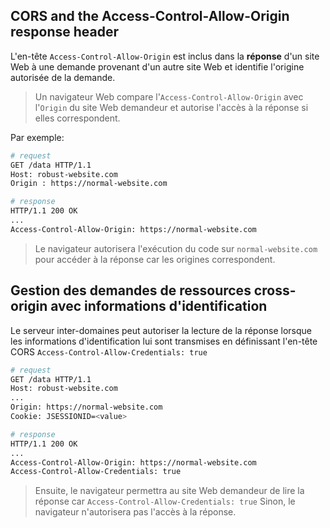 ## CORS and the Access-Control-Allow-Origin response header

L'en-tête `Access-Control-Allow-Origin` est inclus dans la **réponse** d'un site Web à une demande provenant d'un autre site Web et identifie l'origine autorisée de la demande.

> Un navigateur Web compare l'`Access-Control-Allow-Origin` avec l'`Origin` du site Web demandeur et autorise l'accès à la réponse si elles correspondent. 

Par exemple:

```sh
# request
GET /data HTTP/1.1
Host: robust-website.com
Origin : https://normal-website.com
```

```sh
# response
HTTP/1.1 200 OK
...
Access-Control-Allow-Origin: https://normal-website.com
```

> Le navigateur autorisera l'exécution du code sur `normal-website.com` pour accéder à la réponse car les origines correspondent. 

## Gestion des demandes de ressources cross-origin avec informations d'identification

Le serveur inter-domaines peut autoriser la lecture de la réponse lorsque les informations d'identification lui sont transmises en définissant l'en-tête CORS `Access-Control-Allow-Credentials: true` 

```sh
# request
GET /data HTTP/1.1
Host: robust-website.com
...
Origin: https://normal-website.com
Cookie: JSESSIONID=<value>
```

```sh
# response
HTTP/1.1 200 OK
...
Access-Control-Allow-Origin: https://normal-website.com
Access-Control-Allow-Credentials: true
```

> Ensuite, le navigateur permettra au site Web demandeur de lire la réponse car `Access-Control-Allow-Credentials: true` Sinon, le navigateur n'autorisera pas l'accès à la réponse. 
